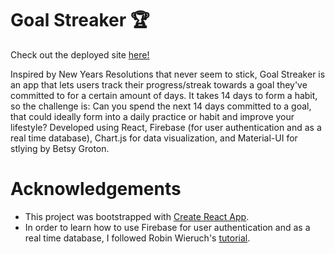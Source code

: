 # Goal Streaker :trophy:

Check out the deployed site [here!](https://goalstreaker.herokuapp.com/)

Inspired by New Years Resolutions that never seem to stick, Goal Streaker is an app that lets users track their progress/streak towards a goal they've committed to for a certain amount of days. It takes 14 days to form a habit, so the challenge is: Can you spend the next 14 days committed to a goal, that could ideally form into a daily practice or habit and improve your lifestyle? Developed using React, Firebase (for user authentication and as a real time database), Chart.js for data visualization, and Material-UI for stlying by Betsy Groton.

# Acknowledgements

- This project was bootstrapped with [Create React App](https://github.com/facebook/create-react-app).
- In order to learn how to use Firebase for user authentication and as a real time database, I followed Robin Wieruch's [tutorial](https://www.robinwieruch.de/complete-firebase-authentication-react-tutorial).
